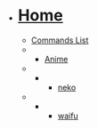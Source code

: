 
 - # [Home](/)
   - [Commands List](commands.md)
   - - [Anime](commands/anime.md)
   - - - [neko](commands/anime/neko.md)
   - - - [waifu](commands/anime/waifu.md)
